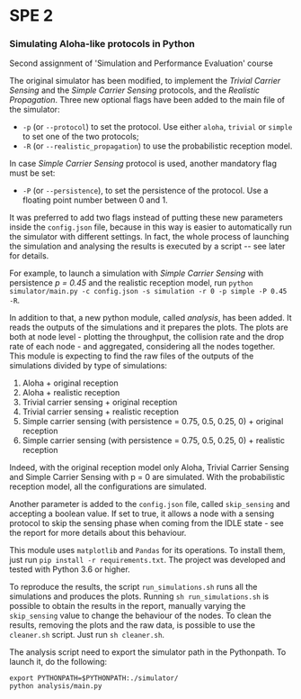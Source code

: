 # SPE 2
### Simulating Aloha-like protocols in Python
Second assignment of 'Simulation and Performance Evaluation' course

The original simulator has been modified, to implement the _Trivial Carrier Sensing_ and the _Simple Carrier Sensing_ protocols, and the _Realistic Propagation_. Three new optional flags have been added to the main file of the simulator:
- `-p` (or `--protocol`) to set the protocol. Use either `aloha`, `trivial` or `simple` to set one of the two protocols;
- `-R` (or `--realistic_propagation`) to use the probabilistic reception model.

In case _Simple Carrier Sensing_ protocol is used, another mandatory flag must be set:
- `-P` (or `--persistence`), to set the persistence of the protocol. Use a floating point number between 0 and 1.

It was preferred to add two flags instead of putting these new parameters inside the `config.json` file, because in this way is easier to automatically run the simulator with different settings. In fact, the whole process of launching the simulation and analysing the results is executed by a script -- see later for details.

For example, to launch a simulation with _Simple Carrier Sensing_ with persistence _p = 0.45_ and the realistic reception model, run `python simulator/main.py -c config.json -s simulation -r 0 -p simple -P 0.45 -R`.

In addition to that, a new python module, called _analysis_, has been added. It reads the outputs of the simulations and it prepares the plots.
The plots are both at node level - plotting the throughput, the collision rate and the drop rate of each node - and aggregated, considering all the nodes together.
This module is expecting to find the raw files of the outputs of the simulations divided by type of simulations:
1. Aloha + original reception
2. Aloha + realistic reception
3. Trivial carrier sensing + original reception
4. Trivial carrier sensing + realistic reception
5. Simple carrier sensing (with persistence = 0.75, 0.5, 0.25, 0) + original reception
5. Simple carrier sensing (with persistence = 0.75, 0.5, 0.25, 0) + realistic reception

Indeed, with the original reception model only Aloha, Trivial Carrier Sensing and Simple Carrier Sensing with p = 0 are simulated. With the probabilistic reception model, all the configurations are simulated.

Another parameter is added to the `config.json` file, called `skip_sensing` and accepting a boolean value. If set to true, it allows a node with a sensing protocol to skip the sensing phase when coming from the IDLE state - see the report for more details about this behaviour.

This module uses `matplotlib` and `Pandas` for its operations. To install them, just run `pip install -r requirements.txt`. The project was developed and tested with Python 3.6 or higher.

To reproduce the results, the script `run_simulations.sh` runs all the simulations and produces the plots. Running `sh run_simulations.sh` is possible to obtain the results in the report, manually varying the `skip_sensing` value to change the behaviour of the nodes.
To clean the results, removing the plots and the raw data, is possible to use the `cleaner.sh` script. Just run `sh cleaner.sh`.

The analysis script need to export the simulator path in the Pythonpath. To launch it, do the following:
```
export PYTHONPATH=$PYTHONPATH:./simulator/
python analysis/main.py
```
